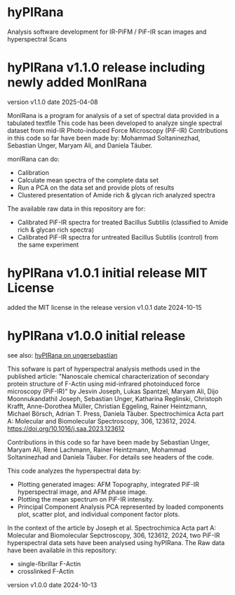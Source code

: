 # hyPIRana
Analysis software development for IR-PiFM / PiF-IR scan images and hyperspectral Scans 

# hyPIRana v1.1.0 release including newly added MonIRana
version v1.1.0 date 2025-04-08

MonIRana is a program for analysis of a set of spectral data provided in a tabulated textfile
This code has been developed to analyze single spectral dataset from mid-IR Photo-induced Force Microscopy (PiF-IR) Contributions in this code so far have been made by: Mohammad Soltaninezhad, Sebastian Unger, Maryam Ali, and Daniela Täuber.

monIRana can do:
 - Calibration
 - Calculate mean spectra of the complete data set
 - Run a PCA on the data set and provide plots of results
 - Clustered presentation of Amide rich & glycan rich analyzed spectra

The available raw data in this repository are for:
 - Calibrated PiF-IR spectra for treated Bacillus Subtilis (classified to Amide rich & glycan rich spectra)
 - Calibrated PiF-IR spectra for untreated Bacillus Subtilis (control) from the same experiment


# hyPIRana v1.0.1 initial release MIT License
added the MIT license in the release
version v1.0.1 date 2024-10-15

# hyPIRana v1.0.0 initial release

see also: [hyPIRana on ungersebastian](https://github.com/ungersebastian/hyPIRana)

This sofware is part of hyperspectral analysis methods used in the published article: "Nanoscale chemical characterization of secondary protein structure of F-Actin using mid-infrared photoinduced force microscopy (PiF-IR)" by Jesvin Joseph, Lukas Spantzel, Maryam Ali, Dijo Moonnukandathil Joseph, Sebastian Unger, Katharina Reglinski, Christoph Krafft, Anne-Dorothea Müller, Christian Eggeling, Rainer Heintzmann, Michael Börsch, Adrian T. Press, Daniela Täuber. Spectrochimica Acta part A: Molecular and Biomolecular Spectroscopy, 306, 123612, 2024. https://doi.org/10.1016/j.saa.2023.123612

Contributions in this code so far have been made by Sebastian Unger, Maryam Ali, René Lachmann, Rainer Heintzmann, Mohammad Soltaninezhad and Daniela Täuber. For details see headers of the code.

This code analyzes the hyperspectral data by:
- Plotting generated images: AFM Topography, integrated PiF-IR hyperspectral image, and AFM phase image.
- Plotting the mean spectrum on PiF-IR intensity.
- Principal Component Analysis PCA represented by loaded components plot, scatter plot, and individual component factor plots.

In the context of the article by Joseph et al. Spectrochimica Acta part A: Molecular and Biomolecular Sepctroscopy, 306, 123612, 2024, two PiF-IR hyperspectral data sets have been analysed using hyPIRana. The Raw data have been available in this repository:
- single-fibrillar F-Actin
- crosslinked F-Actin

version v1.0.0 date 2024-10-13
